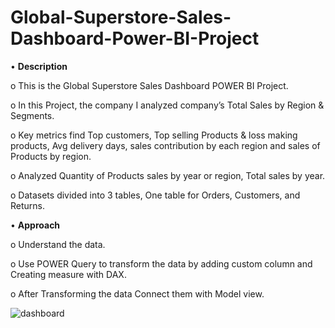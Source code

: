 # Global-Superstore-Sales-Dashboard-Power-BI-Project

•	**Description**

o	This is the Global Superstore Sales Dashboard POWER BI Project.

o	In this Project, the company I analyzed company’s Total Sales by Region & Segments.

o	Key metrics find Top customers, Top selling Products & loss making products, Avg delivery days, sales contribution by each region and sales of Products by region.

o	Analyzed Quantity of Products sales by year or region, Total sales by year.

o	Datasets divided into 3 tables, One table for Orders, Customers, and Returns.

• **Approach**

o	Understand the data.

o	Use POWER Query to transform the data by adding custom column and Creating measure with DAX.

o	After Transforming the data Connect them with Model view.

![dashboard](https://github.com/abdullahayub/Global-Superstore-Sales-Dashboard-Power-BI-Project/assets/37545634/5fd25cf5-1fb0-4a0d-a69a-95a26789bac8)
